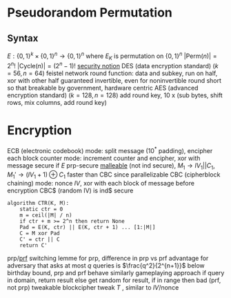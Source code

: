 # Pseudorandom Permutation
## Syntax
$E : \{0, 1\}^k \times \{0, 1\}^n \to \{0, 1\}^n$ where $E_K$ is permutation on $\{0, 1\}^n$
	$|\mathrm{Perm}(n)| = 2^n!$
		$|\mathrm{Cycle}(n)| = (2^n - 1)!$
	[security notion](security-notion.md)
DES (data encryption standard) ($k = 56, n = 64$)
	feistel network
		round function: data and subkey, run on half, xor with other half
		guaranteed invertible, even for noninvertible round
	short so that breakable by government, hardware centric
AES (advanced encryption standard) ($k = 128, n = 128$)
	add round key, 10 x (sub bytes, shift rows, mix columns, add round key)
# Encryption
ECB (electronic codebook) mode: split message ($10^*$ padding), encipher each block
counter mode: increment counter and encipher, xor with message
	secure if $E$ prp-secure
	[malleable](cryptography.md) (not ind secure), $M_1 \to IV_1 || C_1, M_1' \to (IV_1 + 1) \oplus C_1$
	faster than CBC since parallelizable
CBC (cipherblock chaining) mode: nonce $IV$, xor with each block of message before encryption
		CBC$ (random IV) is ind$ secure
```
algorithm CTR(K, M):
	static ctr = 0
	m = ceil(|M| / n)
	if ctr + m >= 2^n then return None
	Pad = E(K, ctr) || E(K, ctr + 1) ... [1:|M|]
	C = M xor Pad
	C' = ctr || C
	return C'
```
prp/[prf](pseudorandom-function.md) switching lemme
	for prp, difference in prp vs prf advantage for adversary that asks at most $q$ queries is $\frac{q^2}{2^{n+1}}$
	below birthday bound, prp and prf behave similarly
	gameplaying approach
		if query in domain, return result
		else get random for result, if in range then bad (prf, not prp)
tweakable blockcipher
	tweak $T$ , similar to $IV$/nonce